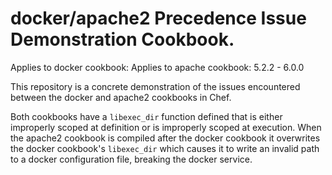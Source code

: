# docker/apache2 Precedence Issue Demonstration Cookbook.

Applies to docker cookbook: 
Applies to apache cookbook: 5.2.2 - 6.0.0

This repository is a concrete demonstration of the issues encountered between the docker and apache2 cookbooks in Chef.

Both cookbooks have a `libexec_dir` function defined that is either improperly scoped at definition or is improperly scoped at execution.  When the apache2 cookbook is compiled after the docker cookbook it overwrites the docker cookbook's `libexec_dir` which causes it to write an invalid path to a docker configuration file, breaking the docker service.